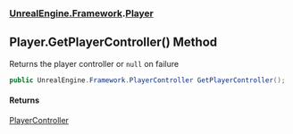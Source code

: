 ### [UnrealEngine.Framework](UnrealEngine_Framework.md 'UnrealEngine.Framework').[Player](Player.md 'UnrealEngine.Framework.Player')
## Player.GetPlayerController() Method
Returns the player controller or `null` on failure  
```csharp
public UnrealEngine.Framework.PlayerController GetPlayerController();
```
#### Returns
[PlayerController](PlayerController.md 'UnrealEngine.Framework.PlayerController')  
